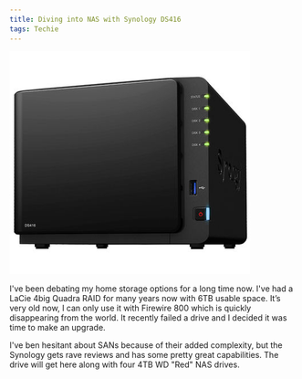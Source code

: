 ```yaml
---
title: Diving into NAS with Synology DS416
tags: Techie
---
```


![Synology DS416](/assets/posts/2015/Synology-DS416.jpg)

I've been debating my home storage options for a long time now. I've had a LaCie 4big Quadra RAID for many years now with 6TB usable space. It’s very old now, I can only use it with Firewire 800 which is quickly disappearing from the world. It recently failed a drive and I decided it was time to make an upgrade.

I've ben hesitant about SANs because of their added complexity, but the Synology gets rave reviews and has some pretty great capabilities. The drive will get here along with four 4TB WD "Red" NAS drives.
